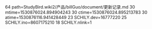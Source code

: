 64 path=StudyBird.wiki2/产品/billGuo/document/更新记录.md
30 mtime=1530876024.894904243
30 ctime=1530876024.895213783
30 atime=1530876116.941428449
23 SCHILY.dev=16777220
25 SCHILY.ino=8607175210
18 SCHILY.nlink=1

